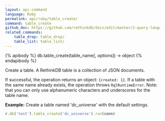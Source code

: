 ```yaml
---
layout: api-command 
language: Ruby
permalink: api/ruby/table_create/
command: table_create
github_doc: https://github.com/rethinkdb/docs/edit/master/2-query-language/api/ruby/manipulating-tables/table_create.md
related_commands:
    table_drop: table_drop/
    table_list: table_list/
---
```


{% apibody %}
db.table_create(table_name[, options]) &rarr; object
{% endapibody %}

Create a table. A RethinkDB table is a collection of JSON documents. 

If successful, the operation returns an object: `{created: 1}`. If a table with the same
name already exists, the operation throws `RqlRuntimeError`.
Note: that you can only use alphanumeric characters and underscores for the table name.

__Example:__ Create a table named 'dc_universe' with the default settings.

```rb
r.db('test').table_create('dc_universe').run(conn)
```

